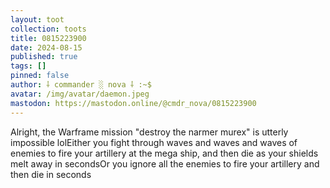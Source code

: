 ```yaml
---
layout: toot
collection: toots
title: 0815223900
date: 2024-08-15
published: true
tags: []
pinned: false
author: ⸸ commander ░ nova ⸸ :~$
avatar: /img/avatar/daemon.jpeg
mastodon: https://mastodon.online/@cmdr_nova/0815223900
---
```


Alright, the Warframe mission "destroy the narmer murex" is utterly impossible lolEither you fight through waves and waves and waves of enemies to fire your artillery at the mega ship, and then die as your shields melt away in secondsOr you ignore all the enemies to fire your artillery and then die in seconds
